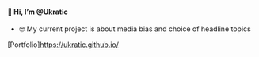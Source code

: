#### 👋 Hi, I’m @Ukratic

- 🤓 My current project is about media bias and choice of headline topics

[Portfolio]https://ukratic.github.io/
<!---
Ukratic/Ukratic is a ✨ special ✨ repository because its `README.md` (this file) appears on your GitHub profile.
You can click the Preview link to take a look at your changes.
--->
